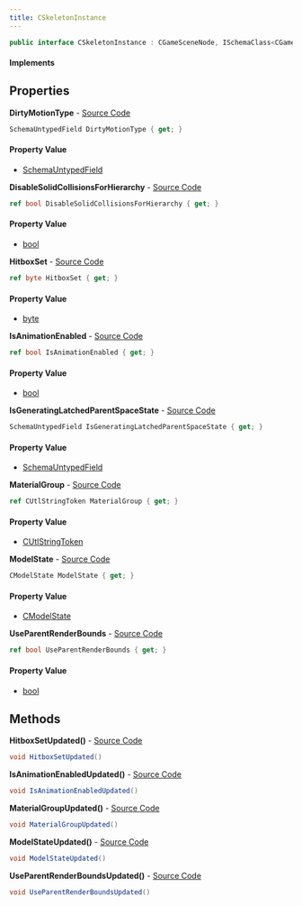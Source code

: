 ```yaml
---
title: CSkeletonInstance
---
```


```csharp
public interface CSkeletonInstance : CGameSceneNode, ISchemaClass<CGameSceneNode>, ISchemaClass<CSkeletonInstance>, ISchemaField, ISchemaClass, INativeHandle
```

#### Implements

## Properties

**DirtyMotionType** - [Source Code](https://github.com/swiftly-solution/swiftlys2/blob/main/managed/src/SwiftlyS2.Generated/Schemas/Interfaces/CSkeletonInstance.cs#L25)

```csharp
SchemaUntypedField DirtyMotionType { get; }
```

#### Property Value

- [SchemaUntypedField](/docs/api/shared/schemas/schemauntypedfield)

**DisableSolidCollisionsForHierarchy** - [Source Code](https://github.com/swiftly-solution/swiftlys2/blob/main/managed/src/SwiftlyS2.Generated/Schemas/Interfaces/CSkeletonInstance.cs#L22)

```csharp
ref bool DisableSolidCollisionsForHierarchy { get; }
```

#### Property Value

- [bool](https://learn.microsoft.com/dotnet/api/system.boolean)

**HitboxSet** - [Source Code](https://github.com/swiftly-solution/swiftlys2/blob/main/managed/src/SwiftlyS2.Generated/Schemas/Interfaces/CSkeletonInstance.cs#L32)

```csharp
ref byte HitboxSet { get; }
```

#### Property Value

- [byte](https://learn.microsoft.com/dotnet/api/system.byte)

**IsAnimationEnabled** - [Source Code](https://github.com/swiftly-solution/swiftlys2/blob/main/managed/src/SwiftlyS2.Generated/Schemas/Interfaces/CSkeletonInstance.cs#L18)

```csharp
ref bool IsAnimationEnabled { get; }
```

#### Property Value

- [bool](https://learn.microsoft.com/dotnet/api/system.boolean)

**IsGeneratingLatchedParentSpaceState** - [Source Code](https://github.com/swiftly-solution/swiftlys2/blob/main/managed/src/SwiftlyS2.Generated/Schemas/Interfaces/CSkeletonInstance.cs#L28)

```csharp
SchemaUntypedField IsGeneratingLatchedParentSpaceState { get; }
```

#### Property Value

- [SchemaUntypedField](/docs/api/shared/schemas/schemauntypedfield)

**MaterialGroup** - [Source Code](https://github.com/swiftly-solution/swiftlys2/blob/main/managed/src/SwiftlyS2.Generated/Schemas/Interfaces/CSkeletonInstance.cs#L30)

```csharp
ref CUtlStringToken MaterialGroup { get; }
```

#### Property Value

- [CUtlStringToken](/docs/api/shared/natives/cutlstringtoken)

**ModelState** - [Source Code](https://github.com/swiftly-solution/swiftlys2/blob/main/managed/src/SwiftlyS2.Generated/Schemas/Interfaces/CSkeletonInstance.cs#L16)

```csharp
CModelState ModelState { get; }
```

#### Property Value

- [CModelState](/docs/api/shared/schemadefinitions/cmodelstate)

**UseParentRenderBounds** - [Source Code](https://github.com/swiftly-solution/swiftlys2/blob/main/managed/src/SwiftlyS2.Generated/Schemas/Interfaces/CSkeletonInstance.cs#L20)

```csharp
ref bool UseParentRenderBounds { get; }
```

#### Property Value

- [bool](https://learn.microsoft.com/dotnet/api/system.boolean)

## Methods

**HitboxSetUpdated()** - [Source Code](https://github.com/swiftly-solution/swiftlys2/blob/main/managed/src/SwiftlyS2.Generated/Schemas/Interfaces/CSkeletonInstance.cs#L38)

```csharp
void HitboxSetUpdated()
```

**IsAnimationEnabledUpdated()** - [Source Code](https://github.com/swiftly-solution/swiftlys2/blob/main/managed/src/SwiftlyS2.Generated/Schemas/Interfaces/CSkeletonInstance.cs#L35)

```csharp
void IsAnimationEnabledUpdated()
```

**MaterialGroupUpdated()** - [Source Code](https://github.com/swiftly-solution/swiftlys2/blob/main/managed/src/SwiftlyS2.Generated/Schemas/Interfaces/CSkeletonInstance.cs#L37)

```csharp
void MaterialGroupUpdated()
```

**ModelStateUpdated()** - [Source Code](https://github.com/swiftly-solution/swiftlys2/blob/main/managed/src/SwiftlyS2.Generated/Schemas/Interfaces/CSkeletonInstance.cs#L34)

```csharp
void ModelStateUpdated()
```

**UseParentRenderBoundsUpdated()** - [Source Code](https://github.com/swiftly-solution/swiftlys2/blob/main/managed/src/SwiftlyS2.Generated/Schemas/Interfaces/CSkeletonInstance.cs#L36)

```csharp
void UseParentRenderBoundsUpdated()
```


